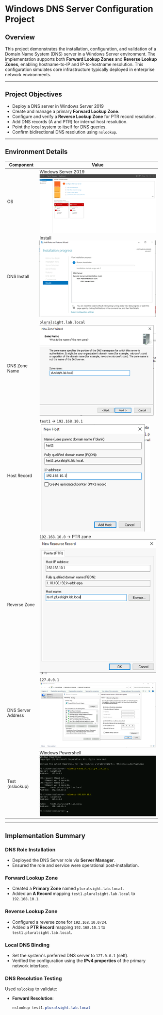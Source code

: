 #  Windows DNS Server Configuration Project

##  Overview

This project demonstrates the installation, configuration, and validation of a Domain Name System (DNS) server in a Windows Server environment. The implementation supports both **Forward Lookup Zones** and **Reverse Lookup Zones**, enabling hostname-to-IP and IP-to-hostname resolution. This configuration simulates core infrastructure typically deployed in enterprise network environments.

---

##  Project Objectives

- Deploy a DNS server in Windows Server 2019
- Create and manage a primary **Forward Lookup Zone**.
- Configure and verify a **Reverse Lookup Zone** for PTR record resolution.
- Add DNS records (A and PTR) for internal host resolution.
- Point the local system to itself for DNS queries.
- Confirm bidirectional DNS resolution using `nslookup`.

---

##  Environment Details

| Component           | Value                           |
|---------------------|----------------------------------|
| OS                  | Windows Server 2019 ![Server](Images/server-manager.png)  |
| DNS Install         |  Install ![Install](Images/dns-install.png)               |
| DNS Zone Name       | `pluralsight.lab.local`![DNS Zone](Images/dns-zone.png)|
| Host Record         | `test1` → `192.168.10.1` ![Host Record](Images/forward-host-A.png)   |
| Reverse Zone        | `192.168.10.0` → PTR zone ![Pointer Record](Images/pointer-record.png)       |
| DNS Server Address  | `127.0.0.1` ![DNS Server](Images/dns-server.png) |
| Test (nslookup)     | Windows Powershell ![nslookup](Images/nslookup.png)

---

##  Implementation Summary

###  DNS Role Installation

- Deployed the DNS Server role via **Server Manager**.
- Ensured the role and service were operational post-installation.

###  Forward Lookup Zone

- Created a **Primary Zone** named `pluralsight.lab.local`.
- Added an **A Record** mapping `test1.pluralsight.lab.local` to `192.168.10.1`.

###  Reverse Lookup Zone

- Configured a reverse zone for `192.168.10.0/24`.
- Added a **PTR Record** mapping `192.168.10.1` to `test1.pluralsight.lab.local`.

###  Local DNS Binding

- Set the system's preferred DNS server to `127.0.0.1` (self).
- Verified the configuration using the **IPv4 properties** of the primary network interface.

###  DNS Resolution Testing

Used `nslookup` to validate:

- **Forward Resolution**:
  ```powershell
  nslookup test1.pluralsight.lab.local
